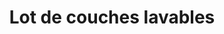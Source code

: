 ---
title: "Lot de couches lavables"
categories: [équipement]
image: "img/pack-decouverte-bbies-couches.jpg"
website: "https://bbies.fr/couches-lavables/produit/pack-decouverte/"

price: 134.99
progress: 0
contrib: []
acquired: false
---